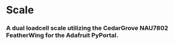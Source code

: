 # Scale

### A dual loadcell scale utilizing the CedarGrove NAU7802 FeatherWing for the Adafruit PyPortal.
